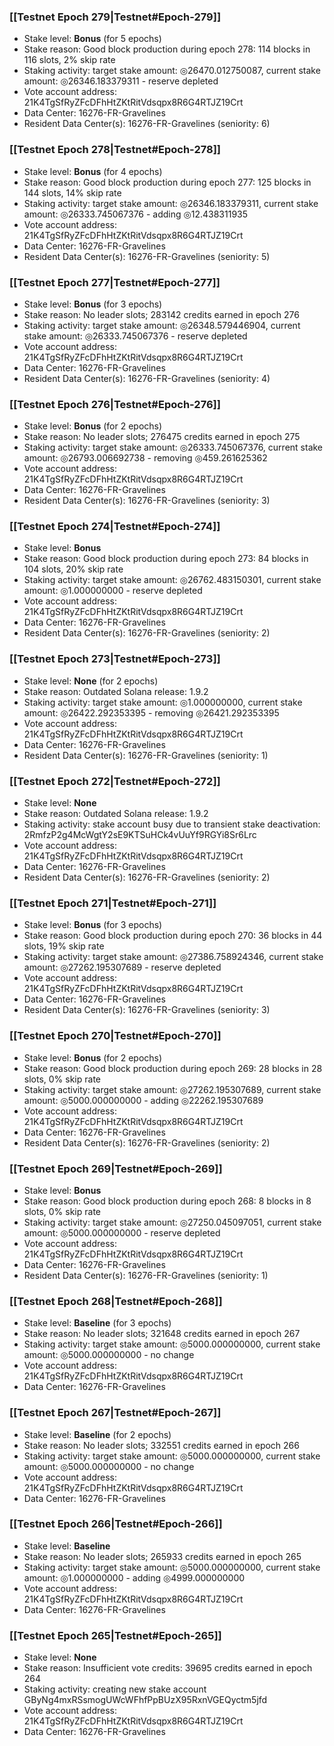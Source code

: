 ### [[Testnet Epoch 279|Testnet#Epoch-279]]
* Stake level: **Bonus** (for 5 epochs)
* Stake reason: Good block production during epoch 278: 114 blocks in 116 slots, 2% skip rate
* Staking activity: target stake amount: ◎26470.012750087, current stake amount: ◎26346.183379311 - reserve depleted
* Vote account address: 21K4TgSfRyZFcDFhHtZKtRitVdsqpx8R6G4RTJZ19Crt
* Data Center: 16276-FR-Gravelines
* Resident Data Center(s): 16276-FR-Gravelines (seniority: 6)
### [[Testnet Epoch 278|Testnet#Epoch-278]]
* Stake level: **Bonus** (for 4 epochs)
* Stake reason: Good block production during epoch 277: 125 blocks in 144 slots, 14% skip rate
* Staking activity: target stake amount: ◎26346.183379311, current stake amount: ◎26333.745067376 - adding ◎12.438311935
* Vote account address: 21K4TgSfRyZFcDFhHtZKtRitVdsqpx8R6G4RTJZ19Crt
* Data Center: 16276-FR-Gravelines
* Resident Data Center(s): 16276-FR-Gravelines (seniority: 5)
### [[Testnet Epoch 277|Testnet#Epoch-277]]
* Stake level: **Bonus** (for 3 epochs)
* Stake reason: No leader slots; 283142 credits earned in epoch 276
* Staking activity: target stake amount: ◎26348.579446904, current stake amount: ◎26333.745067376 - reserve depleted
* Vote account address: 21K4TgSfRyZFcDFhHtZKtRitVdsqpx8R6G4RTJZ19Crt
* Data Center: 16276-FR-Gravelines
* Resident Data Center(s): 16276-FR-Gravelines (seniority: 4)
### [[Testnet Epoch 276|Testnet#Epoch-276]]
* Stake level: **Bonus** (for 2 epochs)
* Stake reason: No leader slots; 276475 credits earned in epoch 275
* Staking activity: target stake amount: ◎26333.745067376, current stake amount: ◎26793.006692738 - removing ◎459.261625362
* Vote account address: 21K4TgSfRyZFcDFhHtZKtRitVdsqpx8R6G4RTJZ19Crt
* Data Center: 16276-FR-Gravelines
* Resident Data Center(s): 16276-FR-Gravelines (seniority: 3)
### [[Testnet Epoch 274|Testnet#Epoch-274]]
* Stake level: **Bonus**
* Stake reason: Good block production during epoch 273: 84 blocks in 104 slots, 20% skip rate
* Staking activity: target stake amount: ◎26762.483150301, current stake amount: ◎1.000000000 - reserve depleted
* Vote account address: 21K4TgSfRyZFcDFhHtZKtRitVdsqpx8R6G4RTJZ19Crt
* Data Center: 16276-FR-Gravelines
* Resident Data Center(s): 16276-FR-Gravelines (seniority: 2)
### [[Testnet Epoch 273|Testnet#Epoch-273]]
* Stake level: **None** (for 2 epochs)
* Stake reason: Outdated Solana release: 1.9.2
* Staking activity: target stake amount: ◎1.000000000, current stake amount: ◎26422.292353395 - removing ◎26421.292353395
* Vote account address: 21K4TgSfRyZFcDFhHtZKtRitVdsqpx8R6G4RTJZ19Crt
* Data Center: 16276-FR-Gravelines
* Resident Data Center(s): 16276-FR-Gravelines (seniority: 1)
### [[Testnet Epoch 272|Testnet#Epoch-272]]
* Stake level: **None**
* Stake reason: Outdated Solana release: 1.9.2
* Staking activity: stake account busy due to transient stake deactivation: 2RmfzP2g4McWgtY2sE9KTSuHCk4vUuYf9RGYi8Sr6Lrc
* Vote account address: 21K4TgSfRyZFcDFhHtZKtRitVdsqpx8R6G4RTJZ19Crt
* Data Center: 16276-FR-Gravelines
* Resident Data Center(s): 16276-FR-Gravelines (seniority: 2)
### [[Testnet Epoch 271|Testnet#Epoch-271]]
* Stake level: **Bonus** (for 3 epochs)
* Stake reason: Good block production during epoch 270: 36 blocks in 44 slots, 19% skip rate
* Staking activity: target stake amount: ◎27386.758924346, current stake amount: ◎27262.195307689 - reserve depleted
* Vote account address: 21K4TgSfRyZFcDFhHtZKtRitVdsqpx8R6G4RTJZ19Crt
* Data Center: 16276-FR-Gravelines
* Resident Data Center(s): 16276-FR-Gravelines (seniority: 3)
### [[Testnet Epoch 270|Testnet#Epoch-270]]
* Stake level: **Bonus** (for 2 epochs)
* Stake reason: Good block production during epoch 269: 28 blocks in 28 slots, 0% skip rate
* Staking activity: target stake amount: ◎27262.195307689, current stake amount: ◎5000.000000000 - adding ◎22262.195307689
* Vote account address: 21K4TgSfRyZFcDFhHtZKtRitVdsqpx8R6G4RTJZ19Crt
* Data Center: 16276-FR-Gravelines
* Resident Data Center(s): 16276-FR-Gravelines (seniority: 2)
### [[Testnet Epoch 269|Testnet#Epoch-269]]
* Stake level: **Bonus**
* Stake reason: Good block production during epoch 268: 8 blocks in 8 slots, 0% skip rate
* Staking activity: target stake amount: ◎27250.045097051, current stake amount: ◎5000.000000000 - reserve depleted
* Vote account address: 21K4TgSfRyZFcDFhHtZKtRitVdsqpx8R6G4RTJZ19Crt
* Data Center: 16276-FR-Gravelines
* Resident Data Center(s): 16276-FR-Gravelines (seniority: 1)
### [[Testnet Epoch 268|Testnet#Epoch-268]]
* Stake level: **Baseline** (for 3 epochs)
* Stake reason: No leader slots; 321648 credits earned in epoch 267
* Staking activity: target stake amount: ◎5000.000000000, current stake amount: ◎5000.000000000 - no change
* Vote account address: 21K4TgSfRyZFcDFhHtZKtRitVdsqpx8R6G4RTJZ19Crt
* Data Center: 16276-FR-Gravelines
### [[Testnet Epoch 267|Testnet#Epoch-267]]
* Stake level: **Baseline** (for 2 epochs)
* Stake reason: No leader slots; 332551 credits earned in epoch 266
* Staking activity: target stake amount: ◎5000.000000000, current stake amount: ◎5000.000000000 - no change
* Vote account address: 21K4TgSfRyZFcDFhHtZKtRitVdsqpx8R6G4RTJZ19Crt
* Data Center: 16276-FR-Gravelines
### [[Testnet Epoch 266|Testnet#Epoch-266]]
* Stake level: **Baseline**
* Stake reason: No leader slots; 265933 credits earned in epoch 265
* Staking activity: target stake amount: ◎5000.000000000, current stake amount: ◎1.000000000 - adding ◎4999.000000000
* Vote account address: 21K4TgSfRyZFcDFhHtZKtRitVdsqpx8R6G4RTJZ19Crt
* Data Center: 16276-FR-Gravelines
### [[Testnet Epoch 265|Testnet#Epoch-265]]
* Stake level: **None**
* Stake reason: Insufficient vote credits: 39695 credits earned in epoch 264
* Staking activity: creating new stake account GByNg4mxRSsmogUWcWFhfPpBUzX95RxnVGEQyctm5jfd
* Vote account address: 21K4TgSfRyZFcDFhHtZKtRitVdsqpx8R6G4RTJZ19Crt
* Data Center: 16276-FR-Gravelines
